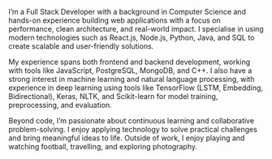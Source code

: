 I’m a Full Stack Developer with a background in Computer Science and hands-on experience building web applications with a focus on performance, clean architecture, and real-world impact. I specialise in using modern technologies such as React.js, Node.js, Python, Java, and SQL to create scalable and user-friendly solutions.

My experience spans both frontend and backend development, working with tools like JavaScript, PostgreSQL, MongoDB, and C++. I also have a strong interest in machine learning and natural language processing, with experience in deep learning using tools like TensorFlow (LSTM, Embedding, Bidirectional), Keras, NLTK, and Scikit-learn for model training, preprocessing, and evaluation.

Beyond code, I’m passionate about continuous learning and collaborative problem-solving. I enjoy applying technology to solve practical challenges and bring meaningful ideas to life. Outside of work, I enjoy playing and watching football, travelling, and exploring photography.
